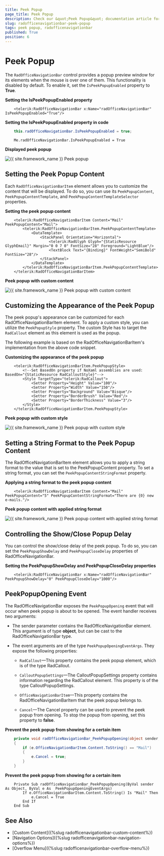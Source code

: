 ```yaml
---
title: Peek Popup
page_title: Peek Popup
description: Check our &quot;Peek Popup&quot; documentation article for the RadOfficeNavigationBar control.
slug: radofficenavigationbar-peek-popup
tags: peek popup, radofficenavigationbar
published: True
position: 6
---
```


# Peek Popup

The `RadOfficeNavigationBar` control provides a popup preview window for its elements when the mouse is over one of them. This functionality is disabled by default. To enable it, set the `IsPeekPopupEnabled` property to __True__.

__Setting the IsPeekPopupEnabled property__
```XAML
    <telerik:RadOfficeNavigationBar x:Name="radOfficeNavigationBar" IsPeekPopupEnabled="True"/>
```

__Setting the IsPeekPopupEnabled property in code__
```C#
    this.radOfficeNavigationBar.IsPeekPopupEnabled = true;
```
```VB.NET
    Me.radOfficeNavigationBar.IsPeekPopupEnabled = True
```

__Displayed peek popup__

![{{ site.framework_name }} Peek popup](images/officenavigationbar-peek-popup-0.png)

## Setting the Peek Popup Content

Each `RadOfficeNavigationBarItem` element allows you to customize the content that will be displayed. To do so, you can use its `PeekPopupContent`, `PeekPopupContentTemplate`, and `PeekPopupContentTemplateSelector` properties.

__Setting the peek popup content__
```XAML
    <telerik:RadOfficeNavigationBarItem Content="Mail" PeekPopupContent="Mail">
        <telerik:RadOfficeNavigationBarItem.PeekPopupContentTemplate>
            <DataTemplate>
                <StackPanel Orientation="Horizontal">
                    <telerik:RadGlyph Glyph="{StaticResource GlyphEmail}" Margin="0 0 7 0" FontSize="28" Foreground="LightBlue"/>
                    <TextBlock Text="{Binding}" FontWeight="SemiBold" FontSize="28"/>
                </StackPanel>
            </DataTemplate>
        </telerik:RadOfficeNavigationBarItem.PeekPopupContentTemplate>
    </telerik:RadOfficeNavigationBarItem>
```

__Peek popup with custom content__

![{{ site.framework_name }} Peek popup with custom content](images/officenavigationbar-peek-popup-1.png)

## Customizing the Appearance of the Peek Popup

The peek popup's appearance can be customized for each RadOfficeNavigationBarItem element. To apply a custom style, you can utilize the `PeekPopupStyle` property. The custom Style has to target the `RadCallout` element as this element is used as the popup.

The following example is based on the RadOfficeNavigationBarItem's implementation from the above code snippet.

__Customizing the appearance of the peek popup__
```XAML
    <telerik:RadOfficeNavigationBarItem.PeekPopupStyle>
        <!--Set BasedOn property if NoXaml assemblies are used: BasedOn="{StaticResource RadCalloutStyle}"-->
        <Style TargetType="telerik:RadCallout">
            <Setter Property="Height" Value="100"/>
            <Setter Property="Width" Value="150"/>
            <Setter Property="Background" Value="Bisque"/>
            <Setter Property="BorderBrush" Value="Red"/>
            <Setter Property="BorderThickness" Value="3"/>
        </Style>
    </telerik:RadOfficeNavigationBarItem.PeekPopupStyle>
```

__Peek popup with custom style__

![{{ site.framework_name }} Peek popup with custom style](images/officenavigationbar-peek-popup-2.png)

## Setting a String Format to the Peek Popup Content

The RadOfficeNavigationBarItem element allows you to apply a string format to the value that is set to the PeekPopupContent property. To set a string format, you can set the `PeekPopupContentStringFormat` property.

__Applying a string format to the peek popup content__
```XAML
    <telerik:RadOfficeNavigationBarItem Content="Mail" PeekPopupContent="5" PeekPopupContentStringFormat="There are {0} new e-mails."/>
```

__Peek popup content with applied string format__

![{{ site.framework_name }} Peek popup content with applied string format](images/officenavigationbar-peek-popup-3.png)

## Controlling the Show/Close Popup Delay

You can control the show/close delay of the peek popup. To do so, you can set the `PeekPopupShowDelay` and `PeekPopupCloseDelay` properties of RadOfficeNavigationBar.

__Setting the PeekPopupShowDelay and PeekPopupCloseDelay properties__
```XAML
    <telerik:RadOfficeNavigationBar x:Name="radOfficeNavigationBar" PeekPopupShowDelay="0" PeekPopupCloseDelay="1000"/>
```

## PeekPopupOpening Event

The RadOfficeNavigationBar exposes the `PeekPopupOpening` event that will occur when peek popup is about to be opened. The event handler receives two arguments:

* The sender parameter contains the RadOfficeNavigationBar element. This argument is of type __object__, but can be cast to the RadOfficeNavigationBar type.

* The event arguments are of the type `PeekPopupOpeningEventArgs`. They expose the following properties:

    * `RadCallout`&mdash;This property contains the peek popup element, which is of the type RadCallout.

    * `CalloutPopupSettings`&mdash;The CalloutPopupSettings property contains information regarding the RadCallout element. This property is of the type CalloutPopupSettings.

    * `OfficeNavigationBarItem`&mdash;This property contains the RadOfficeNavigationBarItem that the peek popup belongs to.

    * `Cancel`&mdash;The Cancel property can be used to prevent the peek popup from opening. To stop the popup from opening, set this property to __false__.

__Prevent the peek popup from showing for a certain item__
```C#
    private void radOfficeNavigationBar_PeekPopupOpening(object sender, PeekPopupOpeningEventArgs e)
    {
        if (e.OfficeNavigationBarItem.Content.ToString() == "Mail")
        {
            e.Cancel = true;
        }
    }
```

__Prevent the peek popup from showing for a certain item__
```VB
    Private Sub radOfficeNavigationBar_PeekPopupOpening(ByVal sender As Object, ByVal e As  PeekPopupOpeningEventArgs)
        If e.OfficeNavigationBarItem.Content.ToString() Is "Mail" Then
            e.Cancel = True
        End If
    End Sub
```

## See Also
* [Custom Content]({%slug radofficenavigationbar-custom-content%})
* [Navigation Options]({%slug radofficenavigationbar-navigation-options%})
* [Overflow Menu]({%slug radofficenavigationbar-overflow-menu%})